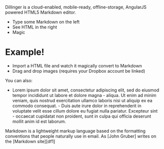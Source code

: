 Dillinger is a cloud-enabled, mobile-ready, offline-storage, AngularJS powered HTML5 Markdown editor.

  - Type some Markdown on the left
  - See HTML in the right
  - Magic

# Example!

  - Import a HTML file and watch it magically convert to Markdown
  - Drag and drop images (requires your Dropbox account be linked)

You can also:
   - Lorem ipsum dolor sit amet, consectetur adipiscing elit, sed do eiusmod tempor incididunt ut labore et dolore magna
    - aliqua. Ut enim ad minim veniam, quis nostrud exercitation ullamco laboris nisi ut aliquip ex ea commodo consequat.
    - Duis aute irure dolor in reprehenderit in voluptate velit esse cillum dolore eu fugiat nulla pariatur. Excepteur sint
    - occaecat cupidatat non proident, sunt in culpa qui officia deserunt mollit anim id est laborum. 

Markdown is a lightweight markup language based on the formatting conventions that people naturally use in email.  As [John Gruber] writes on the [Markdown site][df1]